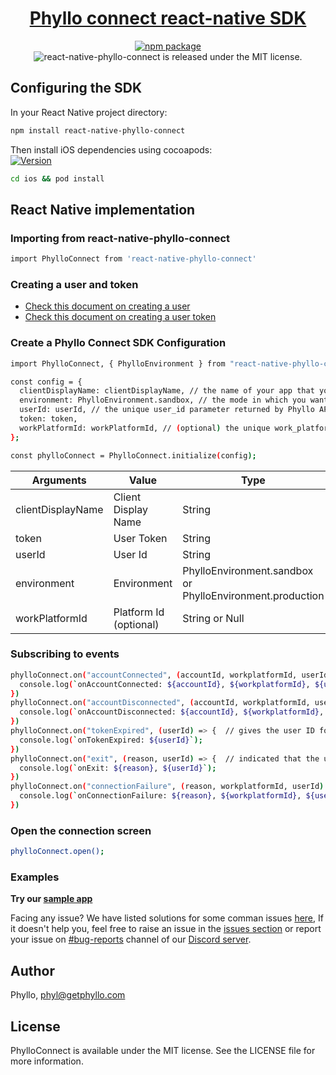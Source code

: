 <h1 align="center">
  <a href="https://docs.getphyllo.com/">
    Phyllo connect react-native SDK
  </a>
</h1>
<div align="center">

[![npm package](https://img.shields.io/npm/v/react-native-phyllo-connect.svg)](https://www.npmjs.com/package/react-native-phyllo-connect)
<img src="https://img.shields.io/badge/license-MIT-blue.svg" alt="react-native-phyllo-connect is released under the MIT license." />

</div>

## Configuring the SDK

In your React Native project directory:

```sh
npm install react-native-phyllo-connect
```

Then install iOS dependencies using cocoapods:\
[![Version](https://img.shields.io/cocoapods/v/PhylloConnect.svg?style=flat)](http://cocoadocs.org/docsets/PhylloConnect)

```sh
cd ios && pod install
```

## React Native implementation

### Importing from react-native-phyllo-connect

```sh
import PhylloConnect from 'react-native-phyllo-connect'
```

### Creating a user and token

- [Check this document on creating a user](https://docs.getphyllo.com/docs/api-reference/b3A6MTQwNjEzNzY-create-a-user)
- [Check this document on creating a user token](https://docs.getphyllo.com/docs/api-reference/b3A6MTQwNjEzNzc-create-an-sdk-token)

### Create a Phyllo Connect SDK Configuration

```sh
import PhylloConnect, { PhylloEnvironment } from "react-native-phyllo-connect";

const config = {
  clientDisplayName: clientDisplayName, // the name of your app that you want the creators to see while granting access
  environment: PhylloEnvironment.sandbox, // the mode in which you want to use the SDK,  `sandbox` or `production`
  userId: userId, // the unique user_id parameter returned by Phyllo API when you create a user (see https://docs.getphyllo.com/docs/api-reference/reference/openapi.v1.yml/paths/~1v1~1users/post)
  token: token,
  workPlatformId: workPlatformId, // (optional) the unique work_platform_id of a specific work platform, if you want the creator to skip the platform selection screen and just be able to connect just with a single work platform
};

const phylloConnect = PhylloConnect.initialize(config);
```

| Arguments         | Value                  | Type                                                      |
| ----------------- | ---------------------- | --------------------------------------------------------- |
| clientDisplayName | Client Display Name    | String                                                    |
| token             | User Token             | String                                                    |
| userId            | User Id                | String                                                    |
| environment       | Environment            | PhylloEnvironment.sandbox or PhylloEnvironment.production |
| workPlatformId    | Platform Id (optional) | String or Null                                            |

### Subscribing to events

```sh
phylloConnect.on("accountConnected", (accountId, workplatformId, userId) => {  // gives the successfully connected account ID and work platform ID for the given user ID
  console.log(`onAccountConnected: ${accountId}, ${workplatformId}, ${userId}`);
})
phylloConnect.on("accountDisconnected", (accountId, workplatformId, userId) => {  // gives the successfully disconnected account ID and work platform ID for the given user ID
  console.log(`onAccountDisconnected: ${accountId}, ${workplatformId}, ${userId}`);
})
phylloConnect.on("tokenExpired", (userId) => {  // gives the user ID for which the token has expired
  console.log(`onTokenExpired: ${userId}`);
})
phylloConnect.on("exit", (reason, userId) => {  // indicated that the user with given user ID has closed the SDK and gives an appropriate reason for it
  console.log(`onExit: ${reason}, ${userId}`);
})
phylloConnect.on("connectionFailure", (reason, workplatformId, userId) => {  // optional, Connection failure callback support : User can now add a new callback connectionFailure for tracking the reason of accounts not getting connected , this is optional callback .
  console.log(`onConnectionFailure: ${reason}, ${workplatformId}, ${userId}`);
})
```

### Open the connection screen

```sh
phylloConnect.open();
```

### Examples

<b>Try our [sample app](https://github.com/getphyllo/phyllo-connect-reactnative/tree/main/example)
</b>

Facing any issue? We have listed solutions for some comman issues [here](https://github.com/getphyllo/phyllo-connect-reactnative/blob/main/Issues.md), If it doesn't help you, feel free to raise an issue in the [issues section](https://github.com/getphyllo/phyllo-connect-reactnative/issues) or report your issue on [#bug-reports](https://discord.com/channels/897097781355888640/949535402845405184) channel of our [Discord server](https://discord.com/channels/897097781355888640/).

## Author

Phyllo, phyl@getphyllo.com

## License

PhylloConnect is available under the MIT license. See the LICENSE file for more information.
